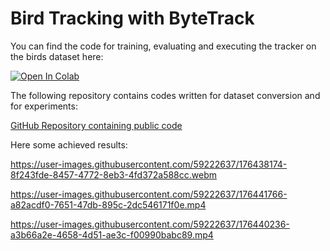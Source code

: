 # Bird Tracking with ByteTrack

You can find the code for training, evaluating and executing the tracker on the birds dataset here:

[![Open In Colab](https://colab.research.google.com/assets/colab-badge.svg)](https://colab.research.google.com/drive/1CVTH-0b_ny6q026IaSnHUzEokDSE3dsG?usp=sharing)

The following repository contains codes written for dataset conversion and for experiments:

[GitHub Repository containing public code](https://github.com/szazo/bird-tracking-bytetrack)

Here some achieved results:

https://user-images.githubusercontent.com/59222637/176438174-8f243fde-8457-4772-8eb3-4fd372a588cc.webm

https://user-images.githubusercontent.com/59222637/176441766-a82acdf0-7651-47db-895c-2dc546171f0e.mp4

https://user-images.githubusercontent.com/59222637/176440236-a3b66a2e-4658-4d51-ae3c-f00990babc89.mp4


